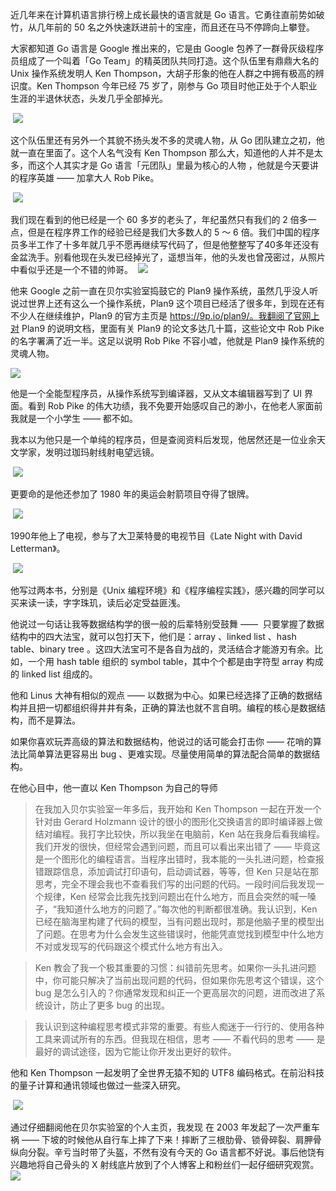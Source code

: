 近几年来在计算机语言排行榜上成长最快的语言就是 Go 语言。它勇往直前势如破竹，从几年前的 50 名之外快速跃进前十的宝座，而且还在马不停蹄向上攀登。

大家都知道 Go 语言是 Google 推出来的，它是由 Google 包养了一群骨灰级程序员组成了一个叫着「Go Team」的精英团队共同打造。这个队伍里有鼎鼎大名的 Unix 操作系统发明人 Ken Thompson，大胡子形象的他在人群之中拥有极高的辨识度。Ken Thompson 今年已经 75 岁了，刚参与 Go 项目时他正处于个人职业生涯的半退休状态，头发几乎全部掉光。

 ![](http://upload-images.jianshu.io/upload_images/6943526-cdc12fec6ab60eb7?imageMogr2/auto-orient/strip%7CimageView2/2/w/1240)

这个队伍里还有另外一个其貌不扬头发不多的灵魂人物，从 Go 团队建立之初，他就一直在里面了。这个人名气没有 Ken Thompson 那么大，知道他的人并不是太多，而这个人其实才是 Go 语言「元团队」里最为核心的人物 ，他就是今天要讲的程序英雄 —— 加拿大人 Rob Pike。

 ![](http://upload-images.jianshu.io/upload_images/6943526-5c0c023b2e7cf594?imageMogr2/auto-orient/strip%7CimageView2/2/w/1240)

我们现在看到的他已经是一个 60 多岁的老头了，年纪虽然只有我们的 2 倍多一点，但是在程序界工作的经验已经是我们大多数人的 5 ～ 6 倍。我们中国的程序员多半工作了十多年就几乎不愿再继续写代码了，但是他整整写了40多年还没有金盆洗手。别看他现在头发已经掉光了，遥想当年，他的头发也曾茂密过，从照片中看似乎还是一个不错的帅哥。
 ![](http://upload-images.jianshu.io/upload_images/6943526-4fc0311db7778af4?imageMogr2/auto-orient/strip%7CimageView2/2/w/1240)

他来 Google 之前一直在贝尔实验室捣鼓它的 Plan9 操作系统，虽然几乎没人听说过世界上还有这么一个操作系统，Plan9 这个项目已经活了很多年，到现在还有不少人在继续维护，Plan9 的官方主页是 https://9p.io/plan9/。我翻阅了官网上对 Plan9 的说明文档，里面有关 Plan9 的论文多达几十篇，这些论文中 Rob Pike 的名字署满了近一半。这足以说明 Rob Pike 不容小嘘，他就是 Plan9 操作系统的灵魂人物。

![](http://upload-images.jianshu.io/upload_images/6943526-fe217902dbd69c6a?imageMogr2/auto-orient/strip%7CimageView2/2/w/1240)

他是一个全能型程序员，从操作系统写到编译器，又从文本编辑器写到了 UI 界面。看到 Rob Pike 的伟大功绩，我不免要开始感叹自己的渺小，在他老人家面前我就是一个小学生 —— 都不如。

我本以为他只是一个单纯的程序员，但是查阅资料后发现，他居然还是一位业余天文学家，发明过珈玛射线射电望远镜。

 ![](http://upload-images.jianshu.io/upload_images/6943526-55d5a9e263efac10?imageMogr2/auto-orient/strip%7CimageView2/2/w/1240)

更要命的是他还参加了 1980 年的奥运会射箭项目夺得了银牌。

 ![](http://upload-images.jianshu.io/upload_images/6943526-f7477d76aebbe4b7?imageMogr2/auto-orient/strip%7CimageView2/2/w/1240)

1990年他上了电视，参与了大卫莱特曼的电视节目《Late Night with David Letterman》。

 ![](http://upload-images.jianshu.io/upload_images/6943526-4489e8ede1b4958c?imageMogr2/auto-orient/strip%7CimageView2/2/w/1240)

他写过两本书，分别是《Unix 编程环境》和《程序编程实践》，感兴趣的同学可以买来读一读，字字珠玑，读后必定受益匪浅。

他说过一句话让我等数据结构学的很一般的后辈特别受鼓舞 ——  只要掌握了数据结构中的四大法宝，就可以包打天下，他们是：array 、linked list 、hash table、binary tree 。这四大法宝可不是各自为战的，灵活结合才能游刃有余。比如，一个用 hash table 组织的 symbol table，其中个个都是由字符型 array 构成的 linked list 组成的。

他和 Linus 大神有相似的观点 —— 以数据为中心。如果已经选择了正确的数据结构并且把一切都组织得井井有条，正确的算法也就不言自明。编程的核心是数据结构，而不是算法。

如果你喜欢玩弄高级的算法和数据结构，他说过的话可能会打击你 —— 花哨的算法比简单算法更容易出 bug 、更难实现。尽量使用简单的算法配合简单的数据结构。

在他心目中，他一直以 Ken Thompson 为自己的导师

> 在我加入贝尔实验室一年多后，我开始和 Ken Thompson 一起在开发一个针对由 Gerard Holzmann 设计的很小的图形化交换语言的即时编译器上做结对编程。我打字比较快，所以我坐在电脑前，Ken 站在我身后看我编程。我们开发的很快，但经常会遇到问题，而且可以看出来出错了 —— 毕竟这是一个图形化的编程语言。当程序出错时，我本能的一头扎进问题，检查报错跟踪信息，添加调试打印语句，启动调试器，等等，但 Ken 只是站在那思考，完全不理会我也不查看我们写的出问题的代码。一段时间后我发现一个规律，Ken 经常会比我先找到问题出在什么地方，而且会突然的喊一嗓子，“我知道什么地方的问题了。”每次他的判断都很准确。我认识到，Ken 已经在脑海里构建了代码的模型，当有问题出现时，那是他脑子里的模型出了问题。在思考为什么会发生这些错误时，他能凭直觉找到模型中什么地方不对或发现写的代码跟这个模式什么地方有出入。

> Ken 教会了我一个极其重要的习惯：纠错前先思考。如果你一头扎进问题中，你可能只解决了当前出现问题的代码，但如果你先思考这个错误，这个 bug 是怎么引入的？你通常发现和纠正一个更高层次的问题，进而改进了系统设计，防止了更多 bug 的出现。

> 我认识到这种编程思考模式非常的重要。有些人痴迷于一行行的、使用各种工具来调试所有的东西。但我现在相信，思考 —— 不看代码的思考 —— 是最好的调试途径，因为它能让你开发出更好的软件。

他和 Ken Thompson 一起发明了全世界无猿不知的 UTF8 编码格式。在前沿科技的量子计算和通讯领域也做过一些深入研究。

 ![](http://upload-images.jianshu.io/upload_images/6943526-6a83ce2f465ced3e?imageMogr2/auto-orient/strip%7CimageView2/2/w/1240)

通过仔细翻阅他在贝尔实验室的个人主页，我发现 在 2003 年发起了一次严重车祸 —— 下坡的时候他从自行车上摔了下来！摔断了三根肋骨、锁骨碎裂、肩胛骨纵向分裂。辛亏当时带了头盔，不然有没有今天的 Go 语言都不好说。事后他饶有兴趣地将自己骨头的 X 射线底片放到了个人博客上和粉丝们一起仔细研究观赏。
 ![](http://upload-images.jianshu.io/upload_images/6943526-27e512035f25cd3a?imageMogr2/auto-orient/strip%7CimageView2/2/w/1240)
